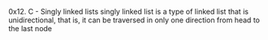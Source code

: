 0x12. C - Singly linked lists
singly linked list is a type of linked list that is unidirectional, that is, it can be traversed in only one direction from head to the last node 
